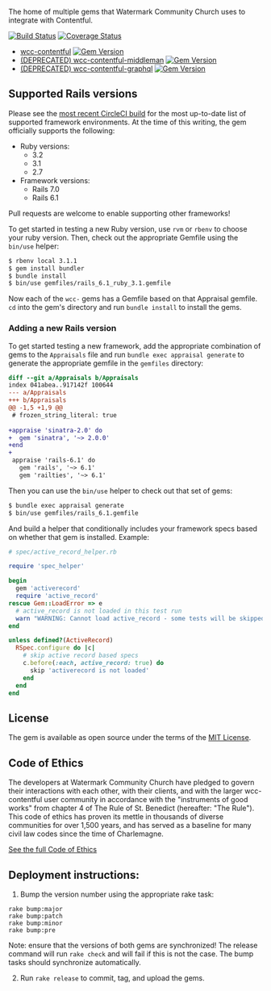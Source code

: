 The home of multiple gems that Watermark Community Church uses to integrate with
Contentful.

[![Build Status](https://circleci.com/gh/watermarkchurch/wcc-contentful.svg?style=svg)](https://circleci.com/gh/watermarkchurch/wcc-contentful)
[![Coverage Status](https://coveralls.io/repos/github/watermarkchurch/wcc-contentful/badge.svg?branch=master)](https://coveralls.io/github/watermarkchurch/wcc-contentful?branch=master)

* [wcc-contentful](./wcc-contentful) [![Gem Version](https://badge.fury.io/rb/wcc-contentful.svg)](https://rubygems.org/gems/wcc-contentful)
* [(DEPRECATED) wcc-contentful-middleman](./wcc-contentful-middleman) [![Gem Version](https://badge.fury.io/rb/wcc-contentful-middleman.svg)](https://rubygems.org/gems/wcc-contentful-middleman)
* [(DEPRECATED) wcc-contentful-graphql](./wcc-contentful-graphql) [![Gem Version](https://badge.fury.io/rb/wcc-contentful-graphql.svg)](https://rubygems.org/gems/wcc-contentful-graphql)

## Supported Rails versions

Please see the [most recent CircleCI build](https://app.circleci.com/pipelines/github/watermarkchurch/wcc-contentful?branch=master) for the most
up-to-date list of supported framework environments.  At the time of this writing, 
the gem officially supports the following:

* Ruby versions:
  * 3.2
  * 3.1
  * 2.7
* Framework versions:
  * Rails 7.0
  * Rails 6.1

Pull requests are welcome to enable supporting other frameworks!

To get started in testing a new Ruby version, use `rvm` or `rbenv` to choose your
ruby version.  Then, check out the appropriate Gemfile using the `bin/use` helper:

```bash
$ rbenv local 3.1.1
$ gem install bundler
$ bundle install
$ bin/use gemfiles/rails_6.1_ruby_3.1.gemfile
```

Now each of the `wcc-` gems has a Gemfile based on that Appraisal gemfile.  `cd`
into the gem's directory and run `bundle install` to install the gems. 

### Adding a new Rails version

To get started testing a new framework, add the appropriate combination of gems to the `Appraisals` file
and run `bundle exec appraisal generate` to generate the appropriate gemfile in the `gemfiles` directory:

```diff
diff --git a/Appraisals b/Appraisals
index 041abea..917142f 100644
--- a/Appraisals
+++ b/Appraisals
@@ -1,5 +1,9 @@
 # frozen_string_literal: true
 
+appraise 'sinatra-2.0' do
+  gem 'sinatra', '~> 2.0.0'
+end
+
 appraise 'rails-6.1' do
   gem 'rails', '~> 6.1'
   gem 'railties', '~> 6.1'
```

Then you can use the `bin/use` helper to check out that set of gems:

```bash
$ bundle exec appraisal generate
$ bin/use gemfiles/rails_6.1.gemfile
```

And build a helper that conditionally includes your framework specs based on whether
that gem is installed.  Example:

```rb
# spec/active_record_helper.rb

require 'spec_helper'

begin
  gem 'activerecord'
  require 'active_record'
rescue Gem::LoadError => e
  # active_record is not loaded in this test run
  warn "WARNING: Cannot load active_record - some tests will be skipped\n#{e}"
end

unless defined?(ActiveRecord)
  RSpec.configure do |c|
    # skip active record based specs
    c.before(:each, active_record: true) do
      skip 'activerecord is not loaded'
    end
  end
end

```

## License

The gem is available as open source under the terms of the [MIT License](http://opensource.org/licenses/MIT).

## Code of Ethics

The developers at Watermark Community Church have pledged to govern their interactions with each other, with their clients, and with the larger wcc-contentful user community in accordance with the "instruments of good works" from chapter 4 of The Rule of St. Benedict (hereafter: "The Rule"). This code of ethics has proven its mettle in thousands of diverse communities for over 1,500 years, and has served as a baseline for many civil law codes since the time of Charlemagne.

[See the full Code of Ethics](./CODE_OF_ETHICS.md)


## Deployment instructions:

1) Bump the version number using the appropriate rake task:

```
rake bump:major
rake bump:patch
rake bump:minor
rake bump:pre
```

Note: ensure that the versions of both gems are synchronized!  The release command
will run `rake check` and will fail if this is not the case.  The bump tasks should
synchronize automatically.

2) Run `rake release` to commit, tag, and upload the gems.
